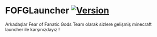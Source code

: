 # FOFGLauncher [![Version](https://img.shields.io/github/v/release/fearoffanaticgodsteam/FOFGLauncher.svg)](https://github.com/fearoffanaticgodsteam/FOFGLauncher/releases/latest) 
Arkadaşlar Fear of Fanatic Gods Team olarak sizlere gelişmiş minecraft launcher ile karşınızdayız !
